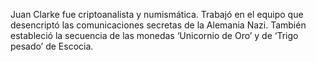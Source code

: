 Juan Clarke fue criptoanalista y numismática. Trabajó en el equipo que desencriptó las comunicaciones secretas de la Alemania Nazi. También estableció la secuencia de las monedas ‘Unicornio de Oro’ y de ‘Trigo pesado’ de Escocia. 
